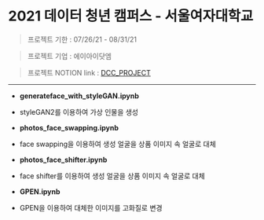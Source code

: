 # 2021 데이터 청년 캠퍼스 - 서울여자대학교

> 프로젝트 기한 : 07/26/21 - 08/31/21

> 프로젝트 기업 : 에이아이닷엠

> 프로젝트 NOTION link : [DCC_PROJECT](https://www.notion.so/pyzoo/5583e1ae7f59444580b0536584d9fc0c?v=fec0a5b9124644a4a5053645e1509b58)
- - -

- **generateface_with_styleGAN.ipynb**
- styleGAN2를 이용하여 가상 인물을 생성

- **photos_face_swapping.ipynb**
- face swapping을 이용하여 생성 얼굴을 상품 이미지 속 얼굴로 대체

- **photos_face_shifter.ipynb**
- face shifter를 이용하여 생성 얼굴을 상품 이미지 속 얼굴로 대체

- **GPEN.ipynb**
- GPEN을 이용하여 대체한 이미지를 고화질로 변경


